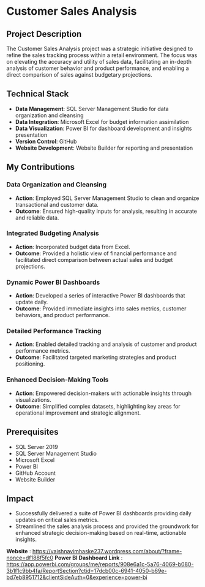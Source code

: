 # Customer Sales Analysis

## Project Description
The Customer Sales Analysis project was a strategic initiative designed to refine the sales tracking process within a retail environment. The focus was on elevating the accuracy and utility of sales data, facilitating an in-depth analysis of customer behavior and product performance, and enabling a direct comparison of sales against budgetary projections.

## Technical Stack
- **Data Management**: SQL Server Management Studio for data organization and cleansing
- **Data Integration**: Microsoft Excel for budget information assimilation
- **Data Visualization**: Power BI for dashboard development and insights presentation
- **Version Control**: GitHub
- **Website Development**: Website Builder for reporting and presentation

## My Contributions
### Data Organization and Cleansing
- **Action**: Employed SQL Server Management Studio to clean and organize transactional and customer data.
- **Outcome**: Ensured high-quality inputs for analysis, resulting in accurate and reliable data.

### Integrated Budgeting Analysis
- **Action**: Incorporated budget data from Excel.
- **Outcome**: Provided a holistic view of financial performance and facilitated direct comparison between actual sales and budget projections.

### Dynamic Power BI Dashboards
- **Action**: Developed a series of interactive Power BI dashboards that update daily.
- **Outcome**: Provided immediate insights into sales metrics, customer behaviors, and product performance.

### Detailed Performance Tracking
- **Action**: Enabled detailed tracking and analysis of customer and product performance metrics.
- **Outcome**: Facilitated targeted marketing strategies and product positioning.

### Enhanced Decision-Making Tools
- **Action**: Empowered decision-makers with actionable insights through visualizations.
- **Outcome**: Simplified complex datasets, highlighting key areas for operational improvement and strategic alignment.


## Prerequisites
- SQL Server 2019
- SQL Server Management Studio
- Microsoft Excel
- Power BI
- GitHub Account
- Website Builder

## Impact
- Successfully delivered a suite of Power BI dashboards providing daily updates on critical sales metrics.
- Streamlined the sales analysis process and provided the groundwork for enhanced strategic decision-making based on real-time, actionable insights.

**Website** : https://vaishnavimhaske237.wordpress.com/about/?frame-nonce=df188f5fc0
**Power BI Dashboard Link** : https://app.powerbi.com/groups/me/reports/908e6a1c-5a76-4069-b080-3b1f1c9bb4fa/ReportSection?ctid=17dcb00c-6941-4050-b69e-bd7eb8951712&clientSideAuth=0&experience=power-bi
